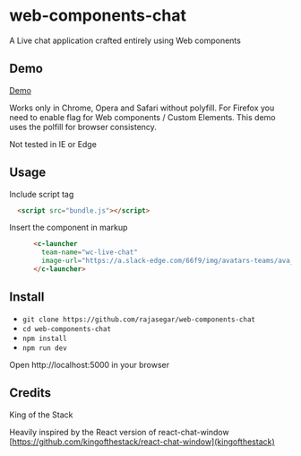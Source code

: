 # web-components-chat
A Live chat application crafted entirely using Web components

## Demo
[Demo](https://rajasegar.github.io/web-components-chat/)

Works only in Chrome, Opera and Safari without polyfill. 
For Firefox you need to enable flag for Web components / Custom Elements.
This demo uses the polfill for browser consistency.

Not tested in IE or Edge

## Usage
Include script tag

```html
  <script src="bundle.js"></script>
```

Insert the component in markup
```html
      <c-launcher
        team-name="wc-live-chat"
        image-url="https://a.slack-edge.com/66f9/img/avatars-teams/ava_0001-34.png">
      </c-launcher>
```

## Install
- `git clone https://github.com/rajasegar/web-components-chat`
- `cd web-components-chat`
- `npm install`
- `npm run dev`

Open http://localhost:5000 in your browser

## Credits
King of the Stack 

Heavily inspired by the React version of react-chat-window
[https://github.com/kingofthestack/react-chat-window](kingofthestack)
